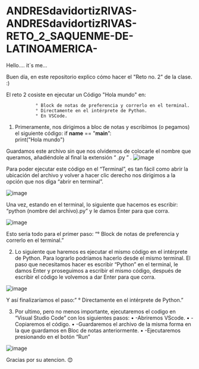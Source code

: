 # ANDRESdavidortizRIVAS-ANDRESdavidortizRIVAS-RETO_2_SAQUENME-DE-LATINOAMERICA-

Hello…. it´s me... 

Buen día, en este repositorio explico cómo hacer el "Reto no. 2" de la clase.   :) 

El reto 2 cosiste en ejecutar un Código "Hola mundo" en:

               ° Block de notas de preferencia y correrlo en el terminal.
               ° Directamente en el intérprete de Python.
               ° En VSCode.
               
1.	Primeramente, nos dirigimos a bloc de notas y escribimos (o pegamos) el siguiente código:
if __name__ == "__main__”:     
print("Hola mundo")                   




Guardamos este archivo sin que nos olvidemos de colocarle el nombre que queramos, añadiéndole al final la extensión “ .py ”
.
 ![image](https://user-images.githubusercontent.com/124616179/218882472-539f73c1-6e24-4c1e-a8a2-0feff2947f4c.png)

Para poder ejecutar este código en el “Terminal”, es tan fácil como abrir la ubicación del archivo y volver a hacer clic derecho nos dirigimos a la opción que nos diga “abrir en terminal”.

 ![image](https://user-images.githubusercontent.com/124616179/218882593-07438df4-600f-4777-9054-ed4627c98b78.png)


Una vez, estando en el terminal, lo siguiente que hacemos es escribir: “python (nombre del archivo).py” y le damos Enter para que corra.

![image](https://user-images.githubusercontent.com/124616179/218882858-80b009a8-d8e4-4b54-9405-8c4b020ecd23.png)

 
Esto seria todo para el primer paso: “° Block de notas de preferencia y correrlo en el terminal.”

2.	Lo siguiente que haremos es ejecutar el mismo código en el intérprete de Python. Para lograrlo podríamos hacerlo desde el mismo terminal. El paso que necesitamos hacer es escribir “Python” en el terminal, le damos Enter y proseguimos a escribir el mismo código, después de escribir el código le volvemos a dar Enter para que corra. 

![image](https://user-images.githubusercontent.com/124616179/218882917-0972bae8-ee8a-4329-91cf-6ef946a0ff6b.png)

  Y así finalizaríamos el paso:” ° Directamente en el intérprete de Python.”
	
3.	Por ultimo, pero no menos importante, ejecutaremos el codigo en “Visual Studio Code” con los siguientes pasos:
•	-Abriremos VScode.
•	-Copiaremos el código.
•	-Guardaremos el archivo de la misma forma en la que guardamos en Bloc de notas        anteriormente. 
•	-Ejecutaremos presionando en el botón “Run”

![image](https://user-images.githubusercontent.com/124616179/218882989-79ca93e2-c440-4ea8-8fbb-b12f5949f71a.png)

 
Gracias por su atencion.    😊

